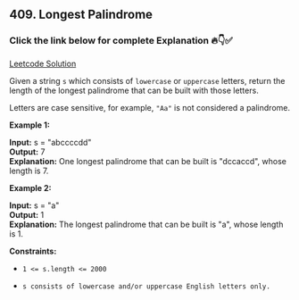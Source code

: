 ## 409. Longest Palindrome

### Click the link below for complete Explanation 🔥👇✅

[Leetcode Solution](https://leetcode.com/problems/longest-palindrome/solutions/5259747/simple-easy-to-understand-hashmap-java-solution/)

Given a string ``s`` which consists of ``lowercase`` or ``uppercase`` letters, return the length of the longest 
palindrome
 that can be built with those letters.

Letters are case sensitive, for example, ``"Aa"`` is not considered a palindrome.

 

**Example 1:**

**Input:** s = "abccccdd" <br>
**Output:** 7 <br>
**Explanation:** One longest palindrome that can be built is "dccaccd", whose length is 7.

**Example 2:**

**Input:** s = "a"  <br>
**Output:** 1  <br>
**Explanation:** The longest palindrome that can be built is "a", whose length is 1.
 

**Constraints:**

- ``1 <= s.length <= 2000``

- ``s consists of lowercase and/or uppercase English letters only.``